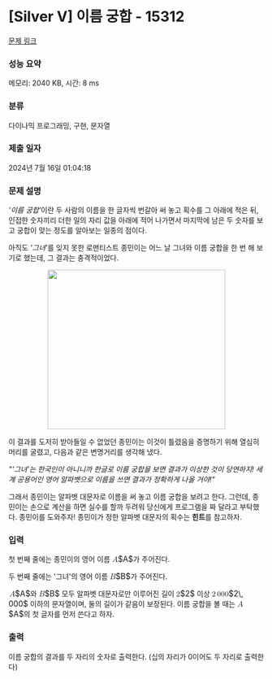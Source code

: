 # [Silver V] 이름 궁합 - 15312 

[문제 링크](https://www.acmicpc.net/problem/15312) 

### 성능 요약

메모리: 2040 KB, 시간: 8 ms

### 분류

다이나믹 프로그래밍, 구현, 문자열

### 제출 일자

2024년 7월 16일 01:04:18

### 문제 설명

<p><em>'이름 궁합'</em>이란 두 사람의 이름을 한 글자씩 번갈아 써 놓고 획수를 그 아래에 적은 뒤, 인접한 숫자끼리 더한 일의 자리 값을 아래에 적어 나가면서 마지막에 남은 두 숫자를 보고 궁합이 맞는 정도를 알아보는 일종의 점이다.</p>

<p>아직도 <em>'그녀'</em>를 잊지 못한 로맨티스트 종민이는 어느 날 그녀와 이름 궁합을 한 번 해 보기로 했는데, 그 결과는 충격적이었다.</p>

<p style="text-align:center"><img alt="" src="https://onlinejudgeimages.s3-ap-northeast-1.amazonaws.com/problem/15312/1.jpg" style="height:314px; width:350px"></p>

<p>이 결과를 도저히 받아들일 수 없었던 종민이는 이것이 틀렸음을 증명하기 위해 열심히 머리를 굴렸고, 다음과 같은 변명거리를 생각해 냈다.</p>

<p><em>"'그녀'는 한국인이 아니니까 한글로 이름 궁합을 보면 결과가 이상한 것이 당연하지! 세계 공용어인 영어 알파벳으로 이름을 쓰면 결과가 정확하게 나올 거야!"</em></p>

<p>그래서 종민이는 알파벳 대문자로 이름을 써 놓고 이름 궁합을 보려고 한다. 그런데, 종민이는 손으로 계산을 하면 실수를 할까 두려워 당신에게 프로그램을 짜 달라고 부탁했다. 종민이를 도와주자! 종민이가 정한 알파벳 대문자의 획수는 <strong>힌트</strong>를 참고하자.</p>

### 입력 

 <p>첫 번째 줄에는 종민이의 영어 이름 <mjx-container class="MathJax" jax="CHTML" style="font-size: 109%; position: relative;"><mjx-math class="MJX-TEX" aria-hidden="true"><mjx-mi class="mjx-i"><mjx-c class="mjx-c1D434 TEX-I"></mjx-c></mjx-mi></mjx-math><mjx-assistive-mml unselectable="on" display="inline"><math xmlns="http://www.w3.org/1998/Math/MathML"><mi>A</mi></math></mjx-assistive-mml><span aria-hidden="true" class="no-mathjax mjx-copytext">$A$</span></mjx-container>가 주어진다. </p>

<p>두 번째 줄에는 '그녀'의 영어 이름 <mjx-container class="MathJax" jax="CHTML" style="font-size: 109%; position: relative;"><mjx-math class="MJX-TEX" aria-hidden="true"><mjx-mi class="mjx-i"><mjx-c class="mjx-c1D435 TEX-I"></mjx-c></mjx-mi></mjx-math><mjx-assistive-mml unselectable="on" display="inline"><math xmlns="http://www.w3.org/1998/Math/MathML"><mi>B</mi></math></mjx-assistive-mml><span aria-hidden="true" class="no-mathjax mjx-copytext">$B$</span></mjx-container>가 주어진다.</p>

<p><mjx-container class="MathJax" jax="CHTML" style="font-size: 109%; position: relative;"> <mjx-math class="MJX-TEX" aria-hidden="true"><mjx-mi class="mjx-i"><mjx-c class="mjx-c1D434 TEX-I"></mjx-c></mjx-mi></mjx-math><mjx-assistive-mml unselectable="on" display="inline"><math xmlns="http://www.w3.org/1998/Math/MathML"><mi>A</mi></math></mjx-assistive-mml><span aria-hidden="true" class="no-mathjax mjx-copytext">$A$</span></mjx-container>와 <mjx-container class="MathJax" jax="CHTML" style="font-size: 109%; position: relative;"><mjx-math class="MJX-TEX" aria-hidden="true"><mjx-mi class="mjx-i"><mjx-c class="mjx-c1D435 TEX-I"></mjx-c></mjx-mi></mjx-math><mjx-assistive-mml unselectable="on" display="inline"><math xmlns="http://www.w3.org/1998/Math/MathML"><mi>B</mi></math></mjx-assistive-mml><span aria-hidden="true" class="no-mathjax mjx-copytext">$B$</span></mjx-container> 모두 알파벳 대문자로만 이루어진 길이 <mjx-container class="MathJax" jax="CHTML" style="font-size: 109%; position: relative;"><mjx-math class="MJX-TEX" aria-hidden="true"><mjx-mn class="mjx-n"><mjx-c class="mjx-c32"></mjx-c></mjx-mn></mjx-math><mjx-assistive-mml unselectable="on" display="inline"><math xmlns="http://www.w3.org/1998/Math/MathML"><mn>2</mn></math></mjx-assistive-mml><span aria-hidden="true" class="no-mathjax mjx-copytext">$2$</span></mjx-container> 이상 <mjx-container class="MathJax" jax="CHTML" style="font-size: 109%; position: relative;"><mjx-math class="MJX-TEX" aria-hidden="true"><mjx-mn class="mjx-n"><mjx-c class="mjx-c32"></mjx-c></mjx-mn><mjx-mstyle><mjx-mspace style="width: 0.167em;"></mjx-mspace></mjx-mstyle><mjx-mn class="mjx-n"><mjx-c class="mjx-c30"></mjx-c><mjx-c class="mjx-c30"></mjx-c><mjx-c class="mjx-c30"></mjx-c></mjx-mn></mjx-math><mjx-assistive-mml unselectable="on" display="inline"><math xmlns="http://www.w3.org/1998/Math/MathML"><mn>2</mn><mstyle scriptlevel="0"><mspace width="0.167em"></mspace></mstyle><mn>000</mn></math></mjx-assistive-mml><span aria-hidden="true" class="no-mathjax mjx-copytext">$2\, 000$</span></mjx-container> 이하의 문자열이며, 둘의 길이가 같음이 보장된다. 이름 궁합을 볼 때는 <mjx-container class="MathJax" jax="CHTML" style="font-size: 109%; position: relative;"><mjx-math class="MJX-TEX" aria-hidden="true"><mjx-mi class="mjx-i"><mjx-c class="mjx-c1D434 TEX-I"></mjx-c></mjx-mi></mjx-math><mjx-assistive-mml unselectable="on" display="inline"><math xmlns="http://www.w3.org/1998/Math/MathML"><mi>A</mi></math></mjx-assistive-mml><span aria-hidden="true" class="no-mathjax mjx-copytext">$A$</span></mjx-container>의 첫 글자를 먼저 쓴다고 하자.</p>

### 출력 

 <p>이름 궁합의 결과를 두 자리의 숫자로 출력한다. (십의 자리가 0이어도 두 자리로 출력한다)</p>

